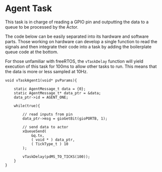 # Agent Task
This task is in charge of reading a GPIO pin and outputting the data to a queue to be processed by the Actor. 

The code below can be easily separated into its hardware and software parts. Those working on hardware can develop a single function to read the signals and then integrate their code into a task by adding the boilerplate queue code at the bottom.

For those unfamiliar with freeRTOS, the ```vTaskDelay``` function will yield execution of this task for 100ms to allow other tasks to run. This means that the data is more or less sampled at 10Hz.
```
void vTaskAgent1(void* pvParams){

    static AgentMessage_t data = {0};
    static AgentMessage_t* data_ptr = &data;
    data_ptr->id = AGENT_ONE;

    while(true){

        // read inputs from pin
        data_ptr->msg = gioGetBit(gioPORTB, 1);

        // send data to actor
        xQueueSend(
            &q.tx,
            ( void * ) data_ptr,
            ( TickType_t ) 10
        );

        vTaskDelay(pdMS_TO_TICKS(100));
    }
}
```